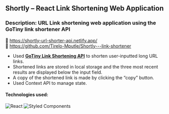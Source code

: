 ## Shortly – React Link Shortening Web Application

### Description: URL Link shortening web application using the GoTiny link shortener API<br>
🔗 https://shortly-url-shorter-api.netlify.app/ <br>
🔗 https://github.com/Tirelo-Mputle/Shortly---link-shortener <br>
* Used [**GoTiny Link Shortening API**](https://github.com/robvanbakel/gotiny-api) to shorten user-inputted long URL links.
* Shortened links are stored in local storage and the three most recent results are displayed below  the input field.
* A copy of the shortened link is made by clicking the “copy” button.
* Used Context API to manage state. 
#### Technologies used: 
![React](https://img.shields.io/badge/react-%2320232a.svg?style=for-the-badge&logo=react&logoColor=%2361DAFB)
![Styled Components](https://img.shields.io/badge/styled--components-DB7093?style=for-the-badge&logo=styled-components&logoColor=white)
